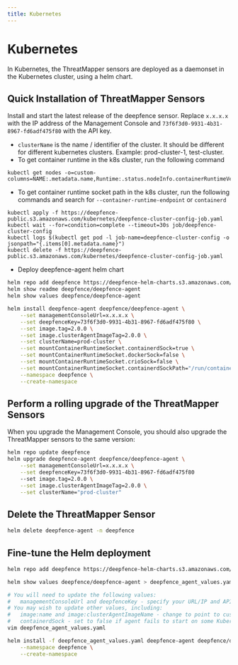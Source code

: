 ```yaml
---
title: Kubernetes
---
```


# Kubernetes

In Kubernetes, the ThreatMapper sensors are deployed as a daemonset in the Kubernetes cluster, using a helm chart.

## Quick Installation of ThreatMapper Sensors

Install and start the latest release of the deepfence sensor.  Replace `x.x.x.x` with the IP address of the Management Console and `73f6f3d0-9931-4b31-8967-fd6adf475f80` with the API key.

- `clusterName` is the name / identifier of the cluster. It should be different for different kubernetes clusters. Example: prod-cluster-1, test-cluster.
- To get container runtime in the k8s cluster, run the following command 
```shell
kubectl get nodes -o=custom-columns=NAME:.metadata.name,Runtime:.status.nodeInfo.containerRuntimeVersion
```
- To get container runtime socket path in the k8s cluster, run the following commands and search for `--container-runtime-endpoint` or `containerd`
```shell
kubectl apply -f https://deepfence-public.s3.amazonaws.com/kubernetes/deepfence-cluster-config-job.yaml
kubectl wait --for=condition=complete --timeout=30s job/deepfence-cluster-config
kubectl logs $(kubectl get pod -l job-name=deepfence-cluster-config -o jsonpath="{.items[0].metadata.name}")
kubectl delete -f https://deepfence-public.s3.amazonaws.com/kubernetes/deepfence-cluster-config-job.yaml
```
- Deploy deepfence-agent helm chart
```bash
helm repo add deepfence https://deepfence-helm-charts.s3.amazonaws.com/threatmapper
helm show readme deepfence/deepfence-agent
helm show values deepfence/deepfence-agent

helm install deepfence-agent deepfence/deepfence-agent \
    --set managementConsoleUrl=x.x.x.x \
    --set deepfenceKey=73f6f3d0-9931-4b31-8967-fd6adf475f80 \
    --set image.tag=2.0.0 \
    --set image.clusterAgentImageTag=2.0.0 \
    --set clusterName=prod-cluster \
    --set mountContainerRuntimeSocket.containerdSock=true \
    --set mountContainerRuntimeSocket.dockerSock=false \
    --set mountContainerRuntimeSocket.crioSock=false \
    --set mountContainerRuntimeSocket.containerdSockPath="/run/containerd/containerd.sock" \
    --namespace deepfence \
    --create-namespace
```

## Perform a rolling upgrade of the ThreatMapper Sensors

When you upgrade the Management Console, you should also upgrade the ThreatMapper sensors to the same version:

```bash
helm repo update deepfence
helm upgrade deepfence-agent deepfence/deepfence-agent \
    --set managementConsoleUrl=x.x.x.x \
    --set deepfenceKey=73f6f3d0-9931-4b31-8967-fd6adf475f80
    --set image.tag=2.0.0 \
    --set image.clusterAgentImageTag=2.0.0 \
    --set clusterName="prod-cluster"
```

## Delete the ThreatMapper Sensor

```bash
helm delete deepfence-agent -n deepfence
```

## Fine-tune the Helm deployment

```bash
helm repo add deepfence https://deepfence-helm-charts.s3.amazonaws.com/threatmapper

helm show values deepfence/deepfence-agent > deepfence_agent_values.yaml

# You will need to update the following values:
#   managementConsoleUrl and deepfenceKey - specify your URL/IP and API key value
# You may wish to update other values, including:
#   image:name and image:clusterAgentImageName - change to point to custom images
#   containerdSock - set to false if agent fails to start on some Kubernetes platforms e.g. Minikube 
vim deepfence_agent_values.yaml

helm install -f deepfence_agent_values.yaml deepfence-agent deepfence/deepfence-agent \
    --namespace deepfence \
    --create-namespace
```


